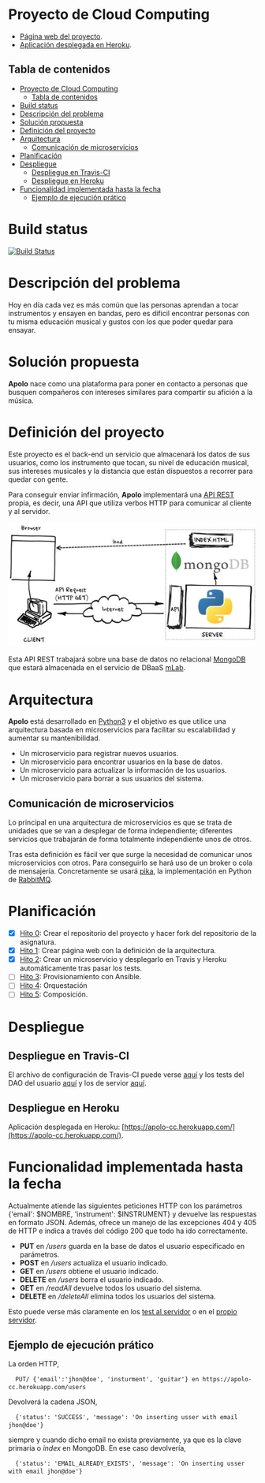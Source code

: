 # Proyecto de Cloud Computing

* [Página web del proyecto](https://gomezportillo.github.io/apolo/).
* [Aplicación desplegada en Heroku](https://apolo-cc.herokuapp.com/).

## Tabla de contenidos

<!-- TOC depthFrom:1 depthTo:6 withLinks:1 updateOnSave:1 orderedList:0 -->

- [Proyecto de Cloud Computing](#proyecto-de-cloud-computing)
	- [Tabla de contenidos](#tabla-de-contenidos)
- [Build status](#build-status)
- [Descripción del problema](#descripcin-del-problema)
- [Solución propuesta](#solucin-propuesta)
- [Definición del proyecto](#definicin-del-proyecto)
- [Arquitectura](#arquitectura)
	- [Comunicación de microservicios](#comunicacin-de-microservicios)
- [Planificación](#planificacin)
- [Despliegue](#despliegue)
	- [Despliegue en Travis-CI](#despliegue-en-travis-ci)
	- [Despliegue en Heroku](#despliegue-en-heroku)
- [Funcionalidad implementada hasta la fecha](#funcionalidad-implementada-hasta-la-fecha)
	- [Ejemplo de ejecución prático](#ejemplo-de-ejecucin-prtico)

<!-- /TOC -->

# Build status
[![Build Status](https://travis-ci.org/gomezportillo/apolo.svg?branch=master)](https://travis-ci.org/gomezportillo/apolo)



# Descripción del problema

Hoy en día cada vez es más común que las personas aprendan a tocar instrumentos y ensayen en bandas, pero es dificil encontrar personas con tu misma educación musical y gustos con los que poder quedar para ensayar.

# Solución propuesta

**Apolo** nace como una plataforma para poner en contacto a personas que busquen compañeros con intereses similares para compartir su afición a la música.

# Definición del proyecto

Este proyecto es el back-end un servicio que almacenará los datos de sus usuarios, como los instrumento que tocan, su nivel de educación musical, sus intereses musicales y la distancia que están dispuestos a recorrer para quedar con gente.

Para conseguir enviar infirmación, **Apolo** implementará una [API REST](https://bbvaopen4u.com/es/actualidad/api-rest-que-es-y-cuales-son-sus-ventajas-en-el-desarrollo-de-proyectos) propia, es decir, una API que utiliza verbos HTTP para comunicar al cliente y al servidor.

![API REST](assets/readme/api-rest.jpg)

Esta API REST trabajará sobre una base de datos no relacional [MongoDB](https://www.mongodb.com/es) que estará almacenada en el servicio de DBaaS [mLab](https://mlab.com).

# Arquitectura

**Apolo** está desarrollado en [Python3](https://www.python.org/) y el objetivo es que utilice una arquitectura basada en microservicios para facilitar su escalabilidad y aumentar su mantenibilidad.

* Un microservicio para registrar nuevos usuarios.
* Un microservicio para encontrar usuarios en la base de datos.
* Un microservicio para actualizar la información de los usuarios.
* Un microservicio para borrar a sus usuarios del sistema.

## Comunicación de microservicios

Lo principal en una arquitectura de microservicios es que se trata de unidades que se van a desplegar de forma independiente; diferentes servicios que trabajarán de forma totalmente independiente unos de otros.

Tras esta definición es fácil ver que surge la necesidad de comunicar unos microservicios con otros. Para conseguirlo se hará uso de un broker o cola de mensajería. Concretamente se usará [pika](https://pypi.org/project/pika/), la implementación en Python de [RabbitMQ](https://www.rabbitmq.com/).

# Planificación

* [x] [Hito 0](https://github.com/gomezportillo/apolo/milestone/4): Crear el repositorio del proyecto y hacer fork del repositorio de la asignatura.
* [x] [Hito 1](https://github.com/gomezportillo/apolo/milestone/1): Crear página web con la definición de la arquitectura.
* [x] [Hito 2](https://github.com/gomezportillo/apolo/milestone/2): Crear un microservicio y desplegarlo en Travis y Heroku automáticamente tras pasar los tests.
* [ ] [Hito 3](https://github.com/gomezportillo/apolo/milestone/3): Provisionamiento con Ansible.
* [ ] [Hito 4](https://github.com/gomezportillo/apolo/milestone/5): Orquestación
* [ ] [Hito 5](https://github.com/gomezportillo/apolo/milestone/6): Composición.

# Despliegue

## Despliegue en Travis-CI

El archivo de configuración de Travis-CI puede verse [aquí](.travis.yml) y los tests del DAO del usuario [aquí](apolo/test_daouser.py) y los de servior [aquí](apolo/test_server.py).

## Despliegue en Heroku

Aplicación desplegada en Heroku: [https://apolo-cc.herokuapp.com/](https://apolo-cc.herokuapp.com/).


# Funcionalidad implementada hasta la fecha

Actualmente atiende las siguientes peticiones HTTP con los parámetros {'email': $NOMBRE, 'instrument': $INSTRUMENT} y devuelve las respuestas en formato JSON. Además, ofrece un manejo de las excepciones 404 y 405  de HTTP e indica a través del código 200 que todo ha ido correctamente.

* **PUT** en _/users_ guarda en la base de datos el usuario especificado en parámetros.
* **POST** en _/users_ actualiza el usuario indicado.
* **GET** en _/users_ obtiene el usuario indicado.
* **DELETE** en _/users_ borra el usuario indicado.
* **GET** en _/readAll_ devuelve todos los usuario del sistema.
* **DELETE** en _/deleteAll_ elimina todos los usuarios del sistema.

Esto puede verse más claramente en los [test al servidor](apolo/test_server.py) o en el [propio servidor](apolo/server.py).

## Ejemplo de ejecución prático

La orden HTTP,

      PUT/ {'email':'jhon@doe', 'insturment', 'guitar'} en https://apolo-cc.herokuapp.com/users

Devolverá la cadena JSON,

      {'status': 'SUCCESS', 'message': 'On inserting usser with email jhon@doe'}

siempre y cuando dicho email no exista previamente, ya que es la clave primaria o _index_ en MongoDB. En ese caso devolvería,

      {'status': 'EMAIL_ALREADY_EXISTS', 'message': 'On inserting usser with email jhon@doe'}
